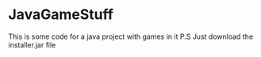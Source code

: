 # JavaGameStuff
This is some code for a java project with games in it
P.S Just download the installer.jar file
